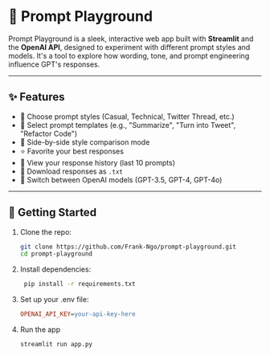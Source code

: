 # 🧠 Prompt Playground

Prompt Playground is a sleek, interactive web app built with **Streamlit** and the **OpenAI API**, designed to experiment with different prompt styles and models. It's a tool to explore how wording, tone, and prompt engineering influence GPT's responses.

---

## ✨ Features

- 🔘 Choose prompt styles (Casual, Technical, Twitter Thread, etc.)
- 📝 Select prompt templates (e.g., "Summarize", "Turn into Tweet", "Refactor Code")
- 🔄 Side-by-side style comparison mode
- ⭐ Favorite your best responses
- 📜 View your response history (last 10 prompts)
- 💾 Download responses as `.txt`
- 🤖 Switch between OpenAI models (GPT-3.5, GPT-4, GPT-4o)

---

## 🚀 Getting Started

1. Clone the repo:
   ```bash
   git clone https://github.com/Frank-Ngo/prompt-playground.git
   cd prompt-playground
   ```

2. Install dependencies:
   ```bash
    pip install -r requirements.txt
   ```

3. Set up your .env file:
    ```ini
    OPENAI_API_KEY=your-api-key-here
    ```

4. Run the app
    ```bash
    streamlit run app.py
    ```



